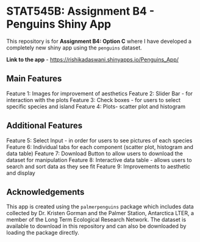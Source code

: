 # STAT545B: Assignment B4 - Penguins Shiny App 
This repository is for **Assignment B4: Option C** where I have developed a completely new shiny app using the `penguins` dataset. 

**Link to the app** - https://rishikadaswani.shinyapps.io/Penguins_App/ 

## Main Features 
Feature 1: Images for improvement of aesthetics 
Feature 2: Slider Bar - for interaction with the plots 
Feature 3: Check boxes - for users to select specific species and island 
Feature 4: Plots- scatter plot and histogram 


## Additional Features 
Feature 5: Select Input - in order for users to see pictures of each species 
Feature 6: Individual tabs for each component (scatter plot, histogram and data table)
Feature 7: Download Button to allow users to download the dataset for manipulation 
Feature 8: Interactive data table - allows users to search and sort data as they see fit
Feature 9: Improvements to aesthetic and display 

## Acknowledgements 
This app is created using the `palmerpenguins` package which includes data collected by Dr. Kristen Gorman and the Palmer Station, Antarctica LTER, a member of the Long Term Ecological Research Network. The dataset is available to download in this repository and can also be downloaded by loading the package directly. 


